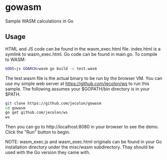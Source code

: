 # gowasm
Sample WASM calculations in Go

## Usage
HTML and JS code can be found in the wasm_exec.html file. index.html is a symlink to wasm_exec.html.
Go code can be found in main.go. To compile to WASM:

```sh
GOOS=js GOARCH=wasm go build -o test.wasm
```

The test.wasm file is the actual binary to be run by the browser VM. You can use my simple web server at
https://github.com/jecolon/ws to run this sample. The following assumes your $GOPATH/bin directory is in your
$PATH.

```sh
git clone https://github.com/jecolon/gowasm
cd gowasm
go get github.com/jecolon/ws
ws
```
Then you can go to http://localhost:8080 in your browser to see the demo. Click the "Run" button to begin.

NOTE: wasm_exec.js and wasm_exec.html originals can be found in your Go installation directory under the misc/wasm subdirectory. Thay should be used with the Go version they came with.
